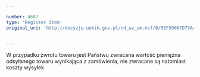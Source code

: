 ```yaml
---

number: 4607
type: 'Register item'
original_uri: 'http://decyzje.uokik.gov.pl/nd_wz_um.nsf/0/5EF59007D73A4FD0C1257B6400419223?OpenDocument'


---
```


W przypadku zwrotu towaru jest Państwu zwracana wartość pieniężna odsyłanego towaru wynikająca z zamówienia, nie zwracane są natomiast koszty wysyłek
